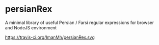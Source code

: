 # persianRex
 A minimal library of useful Persian / Farsi regular expressions for browser and NodeJS environment

https://travis-ci.org/ImanMh/persianRex.svg
